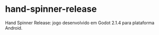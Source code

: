 # hand-spinner-release
Hand Spinner Release: jogo desenvolvido em Godot 2.1.4 para plataforma Android.
